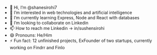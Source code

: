 - 👋 Hi, I’m @shanesirohi7
- 👀 I’m interested in web technologies and artificial intelligence
- 🌱 I’m currently learning Express, Node and React with databases
- 💞️ I’m looking to collaborate on Linkedin
- 📫 How to reach me Linkedin -> in/sushensirohi
- 😄 Pronouns: He/Him
- ⚡ Fun fact: 12 unfinished projects, ExFounder of two startups, currently working on Findrr and Finlo


